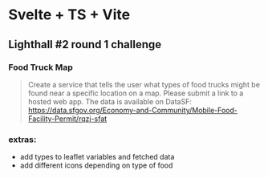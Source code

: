 # Svelte + TS + Vite

## Lighthall #2 round 1 challenge

### Food Truck Map

> Create a service that tells the user what types of food trucks might be found near a specific location on a map.
> Please submit a link to a hosted web app. The data is available on DataSF: https://data.sfgov.org/Economy-and-Community/Mobile-Food-Facility-Permit/rqzj-sfat

### extras:

- add types to leaflet variables and fetched data
- add different icons depending on type of food
